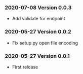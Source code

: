 ### 2020-07-08 Version 0.0.3
* Add validate for endpoint

### 2020-05-27 Version 0.0.2
* Fix setup.py open file encoding

### 2020-05-27 Version 0.0.1
* First release